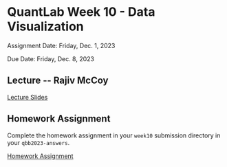 # QuantLab Week 10 - Data Visualization

Assignment Date: Friday, Dec. 1, 2023

Due Date: Friday, Dec. 8, 2023

## Lecture -- Rajiv McCoy

[Lecture Slides](https://www.dropbox.com/scl/fi/tytab80ncq1ia85remlsh/20231201_qblab_dataviz.pptx?rlkey=x08ydaut17vn3x8dha0zdfebo&dl=0)

## Homework Assignment

Complete the homework assignment in your `week10` submission directory in your `qbb2023-answers`.

[Homework Assignment](../assignments/lab/data_visualization/assignment/)
